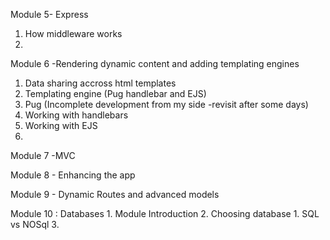 Module 5- Express

1. How middleware works
2. 


Module 6 -Rendering dynamic content and adding templating engines

1. Data sharing accross html templates
2. Templating engine (Pug handlebar and EJS)
3. Pug (Incomplete development from my side   -revisit after some days)
4. Working with handlebars
5. Working with EJS
6. 

Module 7 -MVC



Module 8 - Enhancing the app

Module 9 - Dynamic Routes and advanced models

Module 10 : Databases
    1. Module Introduction
    2. Choosing database
        1. SQL vs NOSql
    3. 


    


